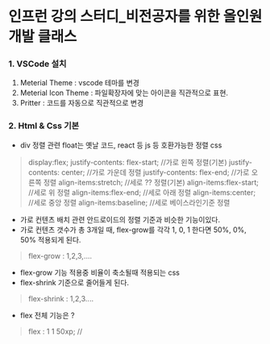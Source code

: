 # 인프런 강의 스터디_비전공자를 위한 올인원 개발 클래스


### 1. VSCode 설치
1. Meterial Theme : vscode 테마를 변경
2. Meterial Icon Theme : 파일확장자에 맞는 아이콘을 직관적으로 표현.
3. Pritter : 코드를 자동으로 직관적으로 변경

### 2. Html & Css 기본
- div 정렬 관련 float는 옛날 코드, react 등 js 등 호환가능한 정렬 css 
> display:flex;
> justify-contents: flex-start; //가로 왼쪽 정렬(기본)
> justify-contents: center; //가로 가운데 정렬
> justify-contents: flex-end; //가로 오른쪽 정렬
> align-items:stretch; //세로 ?? 정렬(기본)
> align-items:flex-start; //세로 위 정렬
> align-items:flex-end; //세로 아래 정렬
> align-items:center; //세로 중앙 정렬
> align-items:baseline; //세로 베이스라인기준 정렬


- 가로 컨텐츠 배치 관련 안드로이드의 정렬 기준과 비슷한 기능이있다.
- 가로 컨텐츠 갯수가 총 3개일 때, flex-grow를 각각 1, 0, 1 한다면 50%, 0%, 50% 적용되게 된다.
> flex-grow : 1,2,3,....

- flex-grow 기능 적용중 비율이 축소될때 적용되는 css
- flex-shrink 기준으로 줄어들게 된다.
> flex-shrink : 1,2,3....
> 

- flex 전체 기능은 ? 
> flex : 1 1 50xp; //
